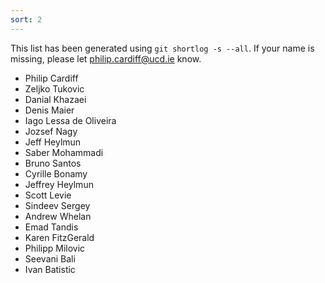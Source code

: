 ```yaml
---
sort: 2
---
```


This list has been generated using `git shortlog -s --all`.
If your name is missing, please let philip.cardiff@ucd.ie know.

* Philip Cardiff
* Zeljko Tukovic
* Danial Khazaei
* Denis Maier
* Iago Lessa de Oliveira
* Jozsef Nagy
* Jeff Heylmun
* Saber Mohammadi
* Bruno Santos
* Cyrille Bonamy
* Jeffrey Heylmun
* Scott Levie
* Sindeev Sergey
* Andrew Whelan
* Emad Tandis
* Karen FitzGerald
* Philipp Milovic
* Seevani Bali
* Ivan Batistic